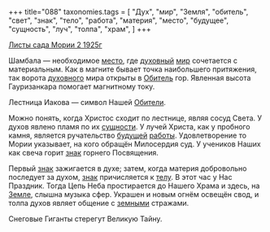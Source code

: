 +++
title="088"
taxonomies.tags = [
 "Дух",
 "мир",
 "Земля",
 "обитель",
 "свет",
 "знак",
 "тело",
 "работа",
 "материя",
 "место",
 "будущее",
 "сущность",
 "луч",
 "толпа",
 "храм",
]
+++

[Листы сада Мории 2 1925г](/agni/1925)

Шамбала — необходимое [место](/tags/место), где [духовный](/tags/Дух) [мир](/tags/мир) сочетается с материальным. Как в магните бывает точка наибольшего притяжения, так ворота [духовного](/tags/Дух) мира открыты в [Обитель](/tags/обитель) гор. Явленная высота Гауризанкара помогает магнитному току.   

Лестница Иакова — символ Нашей [Обители](/tags/обитель).   

Можно понять, когда Христос сходит по лестнице, являя сосуд Света. У духов явлено пламя по их [сущности](/tags/сущность). У лучей Христа, как у пробного камня, является ручательство [будущей](/tags/будущее) [работы](/tags/работа). Удовлетворение то Мории указывает, на кого обращён Милосердия суд. У учеников Наших как свеча горит [знак](/tags/знак) горнего Посвящения.   

Первый [знак](/tags/знак) зажигается в духе; затем, когда материя добровольно последует за духом, [знак](/tags/знак) причисляется к [телу](/tags/тело). В этот час у Нас Праздник. Тогда Цепь Неба простирается до Нашего Храма и здесь, на [Земле](/tags/Земля), слышна музыка сфер. Украшен и новым огнём освещён свод, и толпа духов являет общение с [земными](/tags/Земля) стражами.   

Снеговые Гиганты стерегут Великую Тайну.   


